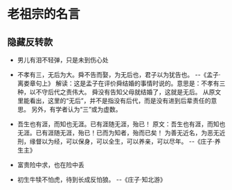 
# 老祖宗的名言

## 隐藏反转款
- 男儿有泪不轻弹，只是未到伤心处

- 不孝有三，无后为大。舜不告而娶，为无后也，君子以为犹告也。 --《孟子·离娄章句上》
    解读：这是孟子在评价舜结婚的事情时说的。意思是：不孝有三种，以不守后代之责伟大。
    舜没有告知父母就结婚了，这就是无后。
    从原文里能看出，这里的“无后”，并不是指没有后代，而是没有进到后辈责任的意思。
    另外，有学者认为“三”或为虚数。

- 吾生也有涯，而知也无涯。已有涯随无涯，殆已！
    原文：吾生也有涯，而知也无涯。已有涯随无涯，殆已！已而为知者，殆而已矣！
    为善无近名，为恶无近刑，缘督以为经，可以保身，可以全生，可以养亲，可以尽年。 
                                                        --《庄子·养生主》

- 富贵险中求，也在险中丢

- 初生牛犊不怕虎，待到长成反怕狼。      --《庄子·知北游》
